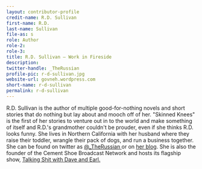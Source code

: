 ```yaml
---
layout: contributor-profile
credit-name: R.D. Sullivan
first-name: R.D.
last-name: Sullivan
file-as: s
role: Author
role-2:
role-3:
title: R.D. Sullivan — Work in Fireside
description:
twitter-handle: _TheRussian
profile-pic: r-d-sullivan.jpg
website-url: govneh.wordpress.com
short-name: r-d-sullivan
permalink: r-d-sullivan
---
```

R.D. Sullivan is the author of multiple good-for-nothing novels and short stories that do nothing but lay about and mooch off of her. "Skinned Knees" is the first of her stories to venture out in to the world and make something of itself and R.D.'s grandmother couldn't be prouder, even if she thinks R.D. looks funny. She lives in Northern California with her husband where they raise their toddler, wrangle their pack of dogs, and run a business together. She can be found on twitter as [@_TheRussian ](https://twitter.com/_therussian) or on [her blog](http://govneh.wordpress.com). She is also the founder of the Cement Shoe Broadcast Network and hosts its flagship show,  [Talking Shit with Dave and Earl.](http://daveandearl.libsyn.com)
